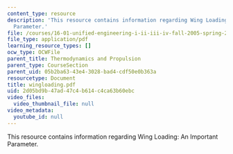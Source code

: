 ```yaml
---
content_type: resource
description: 'This resource contains information regarding Wing Loading: An Important
  Parameter.'
file: /courses/16-01-unified-engineering-i-ii-iii-iv-fall-2005-spring-2006/2d05bd9b47ad47c4b614c4ca63b60ebc_wingloading.pdf
file_type: application/pdf
learning_resource_types: []
ocw_type: OCWFile
parent_title: Thermodynamics and Propulsion
parent_type: CourseSection
parent_uid: 05b2ba63-43e4-3028-bad4-cdf50e0b363a
resourcetype: Document
title: wingloading.pdf
uid: 2d05bd9b-47ad-47c4-b614-c4ca63b60ebc
video_files:
  video_thumbnail_file: null
video_metadata:
  youtube_id: null
---
```

This resource contains information regarding Wing Loading: An Important Parameter.